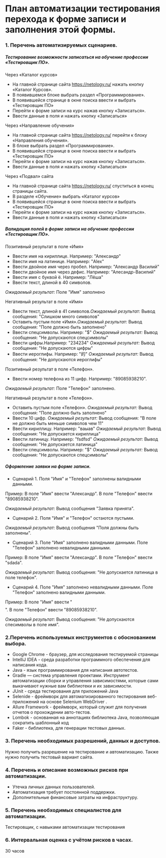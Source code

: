 # План автоматизации тестирования перехода к форме записи и заполнения этой формы.
### 1. Перечень автоматизируемых сценариев.
##### Тестирование возможности записаться на обучение профессии «Тестировщик ПО».
Через «Каталог курсов»
*	На главной странице сайта https://netology.ru/ нажать кнопку «Каталог Курсов».
*	В появившемся блоке выбрать раздел «Программирование».
*	В появившейся странице в окне поиска ввести и выбрать «Тестировщик ПО»
*	Перейти к форме записи на курс нажав кнопку «Записаться».
*	Ввести данные в поля и нажать кнопку «Записаться»
  
Через «Направление обучения»
* На главной странице сайта https://netology.ru/ перейти к блоку «Направления обучения».
*	В блоке выбрать раздел «Программирование».
*	В появившейся странице в окне поиска ввести и выбрать «Тестировщик ПО»
*	Перейти к форме записи на курс нажав кнопку «Записаться».
*	Ввести данные в поля и нажать кнопку «Записаться»
  
Через «Подвал» сайта
*	На главной странице сайта https://netology.ru/ спуститься в конец страницы сайта.
*	В разделе «Обучение» выбрать «Каталог курсов»
*	В появившейся странице в окне поиска ввести и выбрать «Тестировщик ПО»
*	Перейти к форме записи на курс нажав кнопку «Записаться».
*	Ввести данные в поля и нажать кнопку «Записаться»
##### Валидация полей в форме записи на обучение профессии «Тестировщик ПО».
Позитивный результат в поле «Имя»
*	Ввести имя на кириллице. Например: "Александр" 
*	Ввести имя на латинице. Например: "Alex"
*	Ввести двойное имя через пробел. Например: "Александр Василий"
*	Ввести двойное имя через дефис. Например: "Алесандр-Василий"
*	Ввести имя с буквой ё. Например: "Лёша"
*	Ввести текст, длиной в 40 символов. 

*Ожидаемый результат:* Поле "Имя" заполнено
  
Негативный результат в поле «Имя»
*	Ввести текст, длиной в 41 символов.*Ожидаемый результат:* Вывод сообщения: "Слишком много символов"
*	Оставить пустым поле «Имя».*Ожидаемый результат:* Вывод сообщения: "Поле должно быть заполнено"
*	Ввести спецсимволы. Например: "$" *Ожидаемый результат:* Вывод сообщения: "Не допускаются спецсимволы"
*	Ввести цифры.Например: "234234" *Ожидаемый результат:* Вывод сообщения: "Не допускаются цифры"
*	Ввести иероглифы. Например: "的" *Ожидаемый результат:* Вывод сообщения: "Не допускаются иероглифы"
  
Позитивный результат в поле «Телефон».
*	Ввести номер телефона из 11 цифр. Например: "89085938210".

*Ожидаемый результат:* Поле "Телефон" заполнено.
  
Негативный результат в поле «Телефон».
* Оставить пустым поле «Телефон». *Ожидаемый результат:* Вывод сообщения: "Поле должно быть заполнено"
*	Ввести 10 цифр. *Ожидаемый результат:* Вывод сообщения: "В поле не должно быть меньше символов чем 11"
*	Ввести кириллицу. Например: "ваыав" *Ожидаемый результат:* Вывод сообщения: "Не допускается кириллица"
*	Ввести латиницу. Например: "fsdfsd" *Ожидаемый результат:* Вывод сообщения: "Не допускается латиница"
*	Ввести спецсимволы. Например: "$" *Ожидаемый результат:* Вывод сообщения: "Не допускаются спецсимволы"

#####	Оформление заявки на форме записи.
* Сценарий 1. Поля "Имя" и "Телефон" заполнены валидными данными.

Пример: В поле "Имя" ввести "Александр". В поле "Телефон" ввести "89085938210".

*Ожидаемый результат:* Вывод сообщения "Заявка принята".

* Сценарий 2. Поля "Имя" и "Телефон" остаются пустыми.

*Ожидаемый результат:* Вывод сообщения "Поля должны быть заполнены".

* Сценарий 3. Поле "Имя" заполнено валидными данными. Поле "Телефон" заполнено невалидными данными.
  
Пример: В поле "Имя" ввести "Александр". В поле "Телефон" ввести "sdada".

*Ожидаемый результат:* Вывод сообщения: "Не допускается латиница в поле телефон".

* Сценарий 4. Поле "Имя" заполнено невалидными данными. Поле "Телефон" заполнено валидными данными.

Пример: В поле "Имя" ввести "$$$$". В поле "Телефон" ввести "89085938210".

*Ожидаемый результат:* Вывод сообщения: "Не допускаются спесимволы в поле имя".

### 2.Перечень используемых инструментов с обоснованием выбора.
*	Google Chrome - браузер, для исследования тестируемой страницы
* IntelliJ IDEA - среда разработки программного обеспечения для написания кода.
* Java - язык программирования для написания автотестов.
* Gradle — система управления проектами. Инструмент автоматизации сборки и управления зависимостями, которые сами выкачивают нужные вам библиотеки и их зависимости.
* JUnit - среда тестирования для приложений Java
* Selenide - фреймворк для автоматизированного тестирования веб-приложений на основе Selenium WebDriver .
*	Allure Framework - фреймворк, который служит для получения отчетов о прохождении авто-тестов.
*	Lombok - основанная на аннотациях библиотека Java, позволяющая сократить шаблонный код
* Faker - библиотека, для генерации тестовых данных.

### 3. Перечень необходимых разрешений, данных и доступов.
Нужно получить разрешение на тестирование и автоматизацию. Также нужно получить тестовый вариант сайта.
### 4. Перечень и описание возможных рисков при автоматизации.
* Утечка личных данных пользователей.
* Автоматизация требует постоянной поддержки.
* Дополнительные финансовые затраты на инфраструктуру.
### 5. Перечень необходимых специалистов для автоматизации.
Тестировщик, с навыками автоматизации тестирования
### 6. Интервальная оценка с учётом рисков в часах.
30 часов






